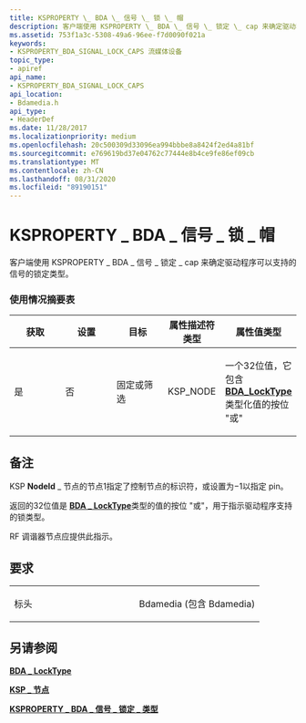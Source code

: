 ```yaml
---
title: KSPROPERTY \_ BDA \_ 信号 \_ 锁 \_ 帽
description: 客户端使用 KSPROPERTY \_ BDA \_ 信号 \_ 锁定 \_ cap 来确定驱动程序可以支持的信号的锁定类型。
ms.assetid: 753f1a3c-5308-49a6-96ee-f7d0090f021a
keywords:
- KSPROPERTY_BDA_SIGNAL_LOCK_CAPS 流媒体设备
topic_type:
- apiref
api_name:
- KSPROPERTY_BDA_SIGNAL_LOCK_CAPS
api_location:
- Bdamedia.h
api_type:
- HeaderDef
ms.date: 11/28/2017
ms.localizationpriority: medium
ms.openlocfilehash: 20c500309d33096ea994bbbe8a8424f2ed4a81bf
ms.sourcegitcommit: e769619bd37e04762c77444e8b4ce9fe86ef09cb
ms.translationtype: MT
ms.contentlocale: zh-CN
ms.lasthandoff: 08/31/2020
ms.locfileid: "89190151"
---
```

# <a name="ksproperty_bda_signal_lock_caps"></a>KSPROPERTY \_ BDA \_ 信号 \_ 锁 \_ 帽


客户端使用 KSPROPERTY \_ BDA \_ 信号 \_ 锁定 \_ cap 来确定驱动程序可以支持的信号的锁定类型。

### <a name="usage-summary-table"></a>使用情况摘要表

<table>
<colgroup>
<col width="20%" />
<col width="20%" />
<col width="20%" />
<col width="20%" />
<col width="20%" />
</colgroup>
<thead>
<tr class="header">
<th>获取</th>
<th>设置</th>
<th>目标</th>
<th>属性描述符类型</th>
<th>属性值类型</th>
</tr>
</thead>
<tbody>
<tr class="odd">
<td><p>是</p></td>
<td><p>否</p></td>
<td><p>固定或筛选</p></td>
<td><p>KSP_NODE</p></td>
<td><p>一个32位值，它包含 <a href="https://docs.microsoft.com/windows-hardware/drivers/ddi/bdamedia/ne-bdamedia-_bdalocktype" data-raw-source="[&lt;strong&gt;BDA_LockType&lt;/strong&gt;](/windows-hardware/drivers/ddi/bdamedia/ne-bdamedia-_bdalocktype)"><strong>BDA_LockType</strong></a>类型化值的按位 "或"</p></td>
</tr>
</tbody>
</table>

 

<a name="remarks"></a>备注
-------

KSP **NodeId** \_ 节点的节点1指定了控制节点的标识符，或设置为−1以指定 pin。

返回的32位值是 [**BDA \_ LockType**](/windows-hardware/drivers/ddi/bdamedia/ne-bdamedia-_bdalocktype)类型的值的按位 "或"，用于指示驱动程序支持的锁类型。

RF 调谐器节点应提供此指示。

<a name="requirements"></a>要求
------------

<table>
<colgroup>
<col width="50%" />
<col width="50%" />
</colgroup>
<tbody>
<tr class="odd">
<td><p>标头</p></td>
<td>Bdamedia (包含 Bdamedia) </td>
</tr>
</tbody>
</table>

## <a name="see-also"></a>另请参阅


[**BDA \_ LockType**](/windows-hardware/drivers/ddi/bdamedia/ne-bdamedia-_bdalocktype)

[**KSP \_ 节点**](/windows-hardware/drivers/ddi/ks/ns-ks-ksp_node)

[**KSPROPERTY \_ BDA \_ 信号 \_ 锁定 \_ 类型**](ksproperty-bda-signal-lock-type.md)

 


